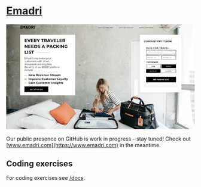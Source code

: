 # [Emadri](https://www.emadri.com)

![](emadri_home.png)

Our public presence on GitHub is work in progress - stay tuned!  Check out [www.emadri.com](https://www.emadri.com) in the meantime.

## Coding exercises

For coding exercises see [/docs](docs/).